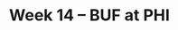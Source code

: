 ---
layout: game
title: Week 14 – BUF at PHI
season: 2015
game_id: 2015_14_BUF_PHI
away_team: BUF
home_team: PHI
---